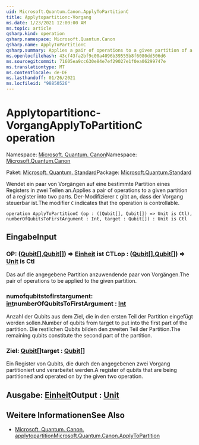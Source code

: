 ```yaml
---
uid: Microsoft.Quantum.Canon.ApplyToPartitionC
title: Applytopartitionc-Vorgang
ms.date: 1/23/2021 12:00:00 AM
ms.topic: article
qsharp.kind: operation
qsharp.namespace: Microsoft.Quantum.Canon
qsharp.name: ApplyToPartitionC
qsharp.summary: Applies a pair of operations to a given partition of a register into two parts. The modifier `C` indicates that the operation is controllable.
ms.openlocfilehash: 43cf43fa2bf9c00a4096b39555b8f6080dd506d6
ms.sourcegitcommit: 71605ea9cc630e84e7ef29027e1f0ea06299747e
ms.translationtype: MT
ms.contentlocale: de-DE
ms.lasthandoff: 01/26/2021
ms.locfileid: "98850526"
---
```

# <a name="applytopartitionc-operation"></a><span data-ttu-id="14128-102">Applytopartitionc-Vorgang</span><span class="sxs-lookup"><span data-stu-id="14128-102">ApplyToPartitionC operation</span></span>

<span data-ttu-id="14128-103">Namespace: [Microsoft. Quantum. Canon](xref:Microsoft.Quantum.Canon)</span><span class="sxs-lookup"><span data-stu-id="14128-103">Namespace: [Microsoft.Quantum.Canon](xref:Microsoft.Quantum.Canon)</span></span>

<span data-ttu-id="14128-104">Paket: [Microsoft. Quantum. Standard](https://nuget.org/packages/Microsoft.Quantum.Standard)</span><span class="sxs-lookup"><span data-stu-id="14128-104">Package: [Microsoft.Quantum.Standard](https://nuget.org/packages/Microsoft.Quantum.Standard)</span></span>


<span data-ttu-id="14128-105">Wendet ein paar von Vorgängen auf eine bestimmte Partition eines Registers in zwei Teilen an.</span><span class="sxs-lookup"><span data-stu-id="14128-105">Applies a pair of operations to a given partition of a register into two parts.</span></span>
<span data-ttu-id="14128-106">Der-Modifizierer `C` gibt an, dass der Vorgang steuerbar ist.</span><span class="sxs-lookup"><span data-stu-id="14128-106">The modifier `C` indicates that the operation is controllable.</span></span>

```qsharp
operation ApplyToPartitionC (op : ((Qubit[], Qubit[]) => Unit is Ctl), numberOfQubitsToFirstArgument : Int, target : Qubit[]) : Unit is Ctl
```


## <a name="input"></a><span data-ttu-id="14128-107">Eingabe</span><span class="sxs-lookup"><span data-stu-id="14128-107">Input</span></span>

### <a name="op--qubitqubit--unit--is-ctl"></a><span data-ttu-id="14128-108">OP: ([Qubit](xref:microsoft.quantum.lang-ref.qubit)[],[Qubit](xref:microsoft.quantum.lang-ref.qubit)[]) => [Einheit](xref:microsoft.quantum.lang-ref.unit)  ist CTL</span><span class="sxs-lookup"><span data-stu-id="14128-108">op : ([Qubit](xref:microsoft.quantum.lang-ref.qubit)[],[Qubit](xref:microsoft.quantum.lang-ref.qubit)[]) => [Unit](xref:microsoft.quantum.lang-ref.unit)  is Ctl</span></span>

<span data-ttu-id="14128-109">Das auf die angegebene Partition anzuwendende paar von Vorgängen.</span><span class="sxs-lookup"><span data-stu-id="14128-109">The pair of operations to be applied to the given partition.</span></span>


### <a name="numberofqubitstofirstargument--int"></a><span data-ttu-id="14128-110">numofqubitstofirstargument: [int](xref:microsoft.quantum.lang-ref.int)</span><span class="sxs-lookup"><span data-stu-id="14128-110">numberOfQubitsToFirstArgument : [Int](xref:microsoft.quantum.lang-ref.int)</span></span>

<span data-ttu-id="14128-111">Anzahl der Qubits aus dem Ziel, die in den ersten Teil der Partition eingefügt werden sollen.</span><span class="sxs-lookup"><span data-stu-id="14128-111">Number of qubits from target to put into the first part of the partition.</span></span>
<span data-ttu-id="14128-112">Die restlichen Qubits bilden den zweiten Teil der Partition.</span><span class="sxs-lookup"><span data-stu-id="14128-112">The remaining qubits constitute the second part of the partition.</span></span>


### <a name="target--qubit"></a><span data-ttu-id="14128-113">Ziel: [Qubit](xref:microsoft.quantum.lang-ref.qubit)[]</span><span class="sxs-lookup"><span data-stu-id="14128-113">target : [Qubit](xref:microsoft.quantum.lang-ref.qubit)[]</span></span>

<span data-ttu-id="14128-114">Ein Register von Qubits, die durch den angegebenen zwei Vorgang partitioniert und verarbeitet werden.</span><span class="sxs-lookup"><span data-stu-id="14128-114">A register of qubits that are being partitioned and operated on by the given two operation.</span></span>



## <a name="output--unit"></a><span data-ttu-id="14128-115">Ausgabe: [Einheit](xref:microsoft.quantum.lang-ref.unit)</span><span class="sxs-lookup"><span data-stu-id="14128-115">Output : [Unit](xref:microsoft.quantum.lang-ref.unit)</span></span>



## <a name="see-also"></a><span data-ttu-id="14128-116">Weitere Informationen</span><span class="sxs-lookup"><span data-stu-id="14128-116">See Also</span></span>

- [<span data-ttu-id="14128-117">Microsoft. Quantum. Canon. applytopartition</span><span class="sxs-lookup"><span data-stu-id="14128-117">Microsoft.Quantum.Canon.ApplyToPartition</span></span>](xref:Microsoft.Quantum.Canon.ApplyToPartition)